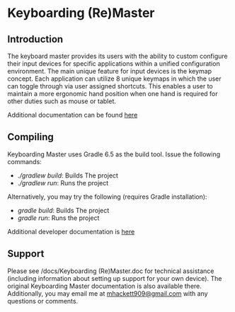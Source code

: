 # Keyboarding (Re)Master

## Introduction
The keyboard master provides its users with the ability to custom configure their input devices for specific applications within a unified configuration environment. The main unique feature for input devices is the keymap concept. Each application can utilize 8 unique keymaps in which the user can toggle through via user assigned shortcuts. This enables a user to maintain a more ergonomic hand position when one hand is required for other duties such as mouse or tablet. 

Additional documentation can be found [here](https://kbmaster.atlassian.net/wiki/display/KBM/Home)

## Compiling
Keyboarding Master uses Gradle 6.5 as the build tool.  Issue the following commands:

* *./gradlew build*: Builds The project
* *./gradlew run*: Runs the project


Alternatively, you may try the following (requires Gradle installation):

* *gradle build*: Builds The project
* *gradle run*: Runs the project


Additional developer documentation is [here](https://kbmaster.atlassian.net/wiki/display/KBM/Developer+Documentation)

## Support
Please see /docs/Keyboarding (Re)Master.doc for technical assistance (including information about setting up support for your own device). The original Keyboarding Master documentation is also available there. Additionally, you may email me at mhackett909@gmail.com with any questions or comments.

